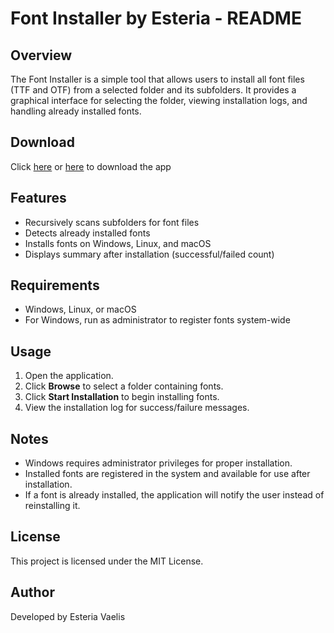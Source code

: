 # Font Installer by Esteria - README

## Overview
The Font Installer is a simple tool that allows users to install all font files (TTF and OTF) from a selected folder and its subfolders. It provides a graphical interface for selecting the folder, viewing installation logs, and handling already installed fonts.

## Download
Click [here](https://github.com/suprcream/Font-Installer-App/releases/tag/1.0.0.0) or [here](https://esteriavaelis.gumroad.com/l/Esteria-Font-Installer) to download the app

## Features
- Recursively scans subfolders for font files
- Detects already installed fonts
- Installs fonts on Windows, Linux, and macOS
- Displays summary after installation (successful/failed count)

## Requirements
- Windows, Linux, or macOS
- For Windows, run as administrator to register fonts system-wide

## Usage
1. Open the application.
2. Click **Browse** to select a folder containing fonts.
3. Click **Start Installation** to begin installing fonts.
4. View the installation log for success/failure messages.

## Notes
- Windows requires administrator privileges for proper installation.
- Installed fonts are registered in the system and available for use after installation.
- If a font is already installed, the application will notify the user instead of reinstalling it.

## License
This project is licensed under the MIT License.

## Author
Developed by Esteria Vaelis

